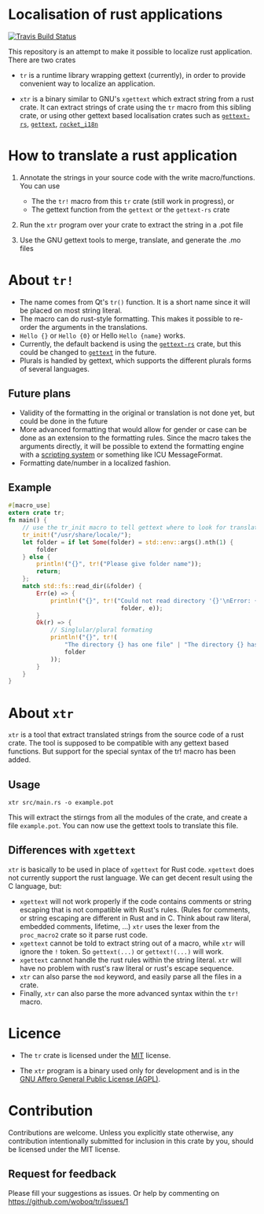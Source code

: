 # Localisation of rust applications

[![Travis Build Status](https://travis-ci.org/woboq/tr.svg?branch=master)](https://travis-ci.org/woboq/tr)

This repository is an attempt to make it possible to localize rust application.
There are two crates

* `tr` is a runtime library wrapping gettext (currently), in order to provide
  convenient way to localize an application.

* `xtr` is a binary similar to GNU's `xgettext` which extract string from a rust crate.
  It can extract strings of crate using the `tr` macro from this sibling crate, or using other
  gettext based localisation crates such as [`gettext-rs`](https://crates.io/crates/gettext-rs),
  [`gettext`](https://crates.io/crates/gettext), [`rocket_i18n`](https://github.com/BaptisteGelez/rocket_i18n)

# How to translate a rust application

1. Annotate the strings in your source code with the write macro/functions. You can use
    * The the `tr!` macro from this `tr` crate (still work in progress), or
    * The gettext function from the `gettext` or the `gettext-rs` crate

2. Run the `xtr` program over your crate to extract the string in a .pot file

3. Use the GNU gettext tools to merge, translate, and generate the .mo files

# About `tr!`

 * The name comes from Qt's `tr()` function. It is a short name since it will be placed on most
   string literal.
 * The macro can do rust-style formatting. This makes it possible to re-order the arguments in the translations.
 * `Hello {}` or `Hello {0}` or Hello `Hello {name}` works.
 * Currently, the default backend is using the [`gettext-rs`](https://crates.io/crates/gettext-rs) crate,
   but this could be changed to [`gettext`](https://crates.io/crates/gettext) in the future.
 * Plurals is handled by gettext, which supports the different plurals forms of several languages.

## Future plans

 * Validity of the formatting in the original or translation is not done yet, but could be done in the
   future
 * More advanced formatting that would allow for gender or case can be done as an extension to the
   formatting rules. Since the macro takes the arguments directly, it will be possible to extend the
   formatting engine with a [scripting system](https://techbase.kde.org/Localization/Concepts/Transcript)
   or something like ICU MessageFormat.
 * Formatting date/number in a localized fashion.

## Example

```Rust
#[macro_use]
extern crate tr;
fn main() {
    // use the tr_init macro to tell gettext where to look for translations
    tr_init!("/usr/share/locale/");
    let folder = if let Some(folder) = std::env::args().nth(1) {
        folder
    } else {
        println!("{}", tr!("Please give folder name"));
        return;
    };
    match std::fs::read_dir(&folder) {
        Err(e) => {
            println!("{}", tr!("Could not read directory '{}'\nError: {}",
                                folder, e));
        }
        Ok(r) => {
            // Singlular/plural formating
            println!("{}", tr!(
                "The directory {} has one file" | "The directory {} has {n} files" % r.count(),
                folder
            ));
        }
    }
}
```

# About `xtr`

`xtr` is a tool that extract translated strings from the source code of a rust crate.
The tool is supposed to be compatible with any gettext based functions. But support for the
special syntax of the tr! macro has been added.

## Usage

```
xtr src/main.rs -o example.pot
```

This will extract the stirngs from all the modules of the crate, and create a file `example.pot`.
You can now use the gettext tools to translate this file.

## Differences with `xgettext`

`xtr` is basically to be used in place of `xgettext` for Rust code.
`xgettext` does not currently support the rust language. We can get decent result
using the C language, but:

 * `xgettext` will not work properly if the code contains comments or string escaping that is
   not compatible with Rust's rules. (Rules for comments, or string escaping are different in
   Rust and in C. Think about raw literal, embedded comments, lifetime, ...)
   `xtr` uses the lexer from the `proc_macro2` crate so it parse rust code.
 * `xgettext` cannot be told to extract string out of a macro, while `xtr` will ignore the `!`
   token. So `gettext(...)` or `gettext!(...)` will work.
 * `xgettext` cannot handle the rust rules within the string literal. `xtr` will have no problem
   with rust's raw literal or rust's escape sequence.
 * `xtr` can also parse the `mod` keyword, and easily parse all the files in a crate.
 * Finally, `xtr` can also parse the more advanced syntax within the `tr!` macro.

# Licence

 * The `tr` crate is licensed under the [MIT](https://opensource.org/licenses/MIT) license.

 * The `xtr` program is a binary used only for development and is in the
   [GNU Affero General Public License (AGPL)](https://www.gnu.org/licenses/agpl-3.0.en.html).

# Contribution

Contributions are welcome. Unless you explicitly state otherwise, any contribution intentionally submitted for inclusion
in this crate by you, should be licensed under the MIT license.

## Request for feedback

Please fill your suggestions as issues. Or help by commenting on https://github.com/woboq/tr/issues/1



